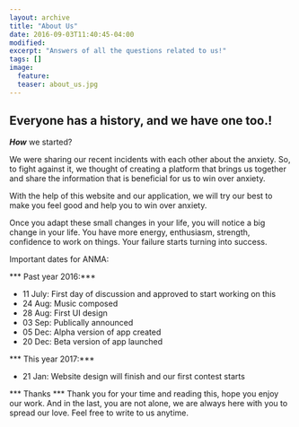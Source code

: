 ```yaml
---
layout: archive
title: "About Us"
date: 2016-09-03T11:40:45-04:00
modified:
excerpt: "Answers of all the questions related to us!"
tags: []
image:
  feature:
  teaser: about_us.jpg
---
```


<h2>Everyone has a history, and we have one too.!</h2>

***How*** we started?

We were sharing our recent incidents with each other about the anxiety. So, to fight against it, we thought of creating a platform that brings us together and share the information that is beneficial for us to win over anxiety.

With the help of this website and our application, we will try our best to make you feel good and help you to win over anxiety.

Once you adapt these small changes in your life, you will notice a big change in your life. You have more energy, enthusiasm, strength, confidence to work on things. Your failure starts turning into success.

Important dates for ANMA:

*** Past year 2016:***

* 11 July: First day of discussion and approved to start working on this
* 24 Aug: Music composed
* 28 Aug: First UI design
* 03 Sep: Publically announced
* 05 Dec: Alpha version of app created
* 20 Dec: Beta version of app launched

*** This year 2017:***

* 21 Jan: Website design will finish and our first contest starts

*** Thanks ***
Thank you for your time and reading this, hope you enjoy our work. And in the last, you are not alone, we are always here with you to spread our love. Feel free to write to us anytime.
